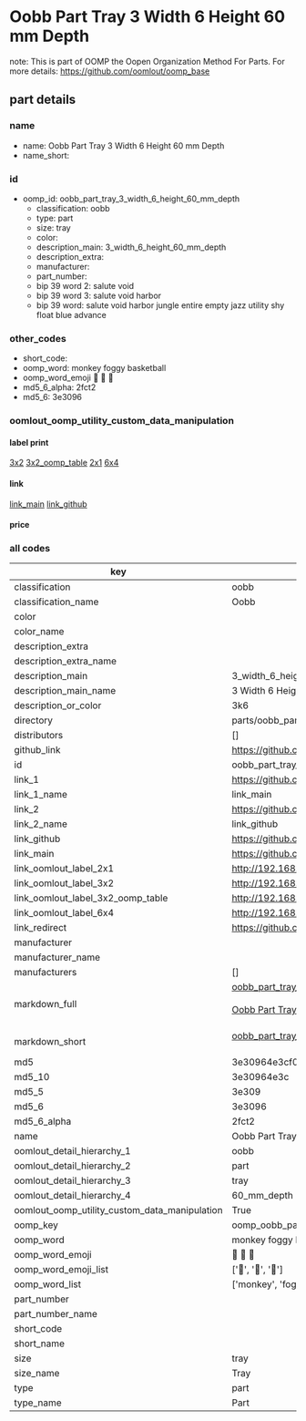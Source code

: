 # Oobb Part Tray 3 Width 6 Height 60 mm Depth  

note: This is part of OOMP the Oopen Organization Method For Parts. For more details: https://github.com/oomlout/oomp_base

##  part details
  







### name
* name: Oobb Part Tray 3 Width 6 Height 60 mm Depth
* name_short: 
### id
* oomp_id: oobb_part_tray_3_width_6_height_60_mm_depth
  * classification: oobb
  * type: part
  * size: tray
  * color: 
  * description_main: 3_width_6_height_60_mm_depth
  * description_extra: 
  * manufacturer: 
  * part_number: 
  * bip 39 word 2: salute void
  * bip 39 word 3: salute void harbor
  * bip 39 word: salute void harbor jungle entire empty jazz utility shy float blue advance

### other_codes
* short_code: 
* oomp_word: monkey foggy basketball
* oomp_word_emoji :monkey: :foggy: :basketball:
* md5_6_alpha: 2fct2
* md5_6: 3e3096






### oomlout_oomp_utility_custom_data_manipulation
#### label print
[3x2](http://192.168.1.245:1112/?label=oomp%202fct2)
[3x2_oomp_table](http://192.168.1.108:1112/?label=oomp%202fct2)
[2x1](http://192.168.1.242:1112/?label=oomp%202fct2)
[6x4](http://192.168.1.55:1112/?label=oomp%202fct2)    

#### link

[link_main](https://github.com/oomlout/oomlout_oomp_version_1_messy/tree/main/parts/oobb_part_tray_3_width_6_height_60_mm_depth) [link_github](https://github.com/oomlout/oomlout_oomp_version_1_messy/tree/main/parts/oobb_part_tray_3_width_6_height_60_mm_depth)                             

#### price







### all codes 
| key | value |  
| --- | --- |  
| classification | oobb |  
| classification_name | Oobb |  
| color |  |  
| color_name |  |  
| description_extra |  |  
| description_extra_name |  |  
| description_main | 3_width_6_height_60_mm_depth |  
| description_main_name | 3 Width 6 Height 60 mm Depth |  
| description_or_color | 3k6 |  
| directory | parts/oobb_part_tray_3_width_6_height_60_mm_depth |  
| distributors | [] |  
| github_link | https://github.com/oomlout/oomlout_oomp_part_src/tree/main/parts/oobb_part_tray_3_width_6_height_60_mm_depth |  
| id | oobb_part_tray_3_width_6_height_60_mm_depth |  
| link_1 | https://github.com/oomlout/oomlout_oomp_version_1_messy/tree/main/parts/oobb_part_tray_3_width_6_height_60_mm_depth |  
| link_1_name | link_main |  
| link_2 | https://github.com/oomlout/oomlout_oomp_version_1_messy/tree/main/parts/oobb_part_tray_3_width_6_height_60_mm_depth |  
| link_2_name | link_github |  
| link_github | https://github.com/oomlout/oomlout_oomp_version_1_messy/tree/main/parts/oobb_part_tray_3_width_6_height_60_mm_depth |  
| link_main | https://github.com/oomlout/oomlout_oomp_version_1_messy/tree/main/parts/oobb_part_tray_3_width_6_height_60_mm_depth |  
| link_oomlout_label_2x1 | http://192.168.1.242:1112/?label=oomp%202fct2 |  
| link_oomlout_label_3x2 | http://192.168.1.245:1112/?label=oomp%202fct2 |  
| link_oomlout_label_3x2_oomp_table | http://192.168.1.108:1112/?label=oomp%202fct2 |  
| link_oomlout_label_6x4 | http://192.168.1.55:1112/?label=oomp%202fct2 |  
| link_redirect | https://github.com/oomlout/oomlout_oomp_version_1_messy/tree/main/parts/oobb_part_tray_3_width_6_height_60_mm_depth |  
| manufacturer |  |  
| manufacturer_name |  |  
| manufacturers | [] |  
| markdown_full | [oobb_part_tray_3_width_6_height_60_mm_depth](none)<br>[](none)<br>[Oobb Part Tray 3 Width 6 Height 60 Mm Depth](none)<br><br> |  
| markdown_short | [oobb_part_tray_3_width_6_height_60_mm_depth](none)<br><br> |  
| md5 | 3e30964e3cf04eed24a5c790d23d65f6 |  
| md5_10 | 3e30964e3c |  
| md5_5 | 3e309 |  
| md5_6 | 3e3096 |  
| md5_6_alpha | 2fct2 |  
| name | Oobb Part Tray 3 Width 6 Height 60 mm Depth |  
| oomlout_detail_hierarchy_1 | oobb |  
| oomlout_detail_hierarchy_2 | part |  
| oomlout_detail_hierarchy_3 | tray |  
| oomlout_detail_hierarchy_4 | 60_mm_depth |  
| oomlout_oomp_utility_custom_data_manipulation | True |  
| oomp_key | oomp_oobb_part_tray_3_width_6_height_60_mm_depth |  
| oomp_word | monkey foggy basketball |  
| oomp_word_emoji | :monkey: :foggy: :basketball: |  
| oomp_word_emoji_list | [':monkey:', ':foggy:', ':basketball:'] |  
| oomp_word_list | ['monkey', 'foggy', 'basketball'] |  
| part_number |  |  
| part_number_name |  |  
| short_code |  |  
| short_name |  |  
| size | tray |  
| size_name | Tray |  
| type | part |  
| type_name | Part |  
